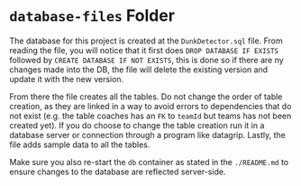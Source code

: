 # `database-files` Folder

The database for this project is created at the `DunkDetector.sql` file. From reading the file, you will notice that it first does `DROP DATABASE IF EXISTS` followed by `CREATE DATABASE IF NOT EXISTS`, this is done so if there are ny changes made into the DB, the file will delete the existing version and update it with the new version.

From there the file creates all the tables. Do not change the order of table creation, as they are linked in a way to avoid errors to dependencies that do not exist (e.g. the table coaches has an `FK` to `teamId` but teams has not been created yet). If you do choose to change the table creation run it in a database server or connection through a program like datagrip. Lastly, the file adds sample data to all the tables. 

Make sure you also re-start the `db` container as stated in the `./README.md` to ensure changes to the database are reflected server-side. 